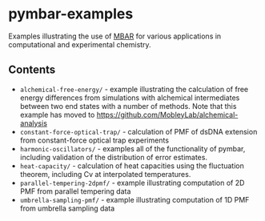 pymbar-examples
===============

Examples illustrating the use of [MBAR](http://github.com/choderalab/pymbar) for various applications in computational and experimental chemistry.

Contents
--------

* `alchemical-free-energy/` - example illustrating the calculation of free energy differences from simulations with alchemical intermediates between two end states with a number of methods.  Note that this example has moved to https://github.com/MobleyLab/alchemical-analysis
* `constant-force-optical-trap/` - calculation of PMF of dsDNA extension from constant-force optical trap experiments
* `harmonic-oscillators/` - examples all of the functionality of pymbar, including validation of the distribution of error estimates. 
* `heat-capacity/` - calculation of heat capacities using the fluctuation theorem, including Cv at interpolated temperatures.
* `parallel-tempering-2dpmf/` - example illustrating computation of 2D PMF from parallel tempering data
* `umbrella-sampling-pmf/` - example illustrating computation of 1D PMF from umbrella sampling data


